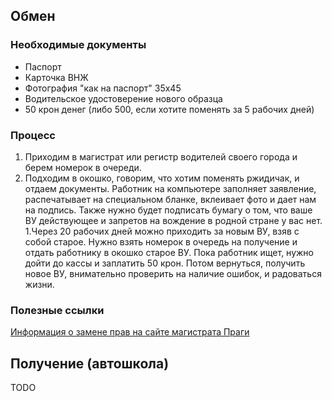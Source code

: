 ## Обмен

### Необходимые документы
- Паспорт
- Карточка ВНЖ
- Фотография "как на паспорт" 35х45
- Водительское удостоверение нового образца
- 50 крон денег (либо 500, если хотите поменять за 5 рабочих дней)

### Процесс
1. Приходим в магистрат или регистр водителей своего города и берем номерок в очереди.
1. Подходим в окошко, говорим, что хотим поменять ржидичак, и отдаем документы. Работник на компьютере заполняет заявление, распечатывает на специальном бланке, вклеивает фото и дает нам на подпись. Также нужно будет подписать бумагу о том, что ваше ВУ действующее и запретов на вождение в родной стране у вас нет.
1.Через 20 рабочих дней можно приходить за новым ВУ, взяв с собой старое. Нужно взять номерок в очередь на получение и отдать работнику в окошко старое ВУ. Пока работник ищет, нужно дойти до кассы и заплатить 50 крон. Потом вернуться, получить новое ВУ, внимательно проверить на наличие ошибок, и радоваться жизни.

### Полезные ссылки
[Информация о замене прав на сайте магистрата Праги](http://www.praha.eu/jnp/cz/potrebuji_resit/zivotni_situace/dopravnespravni_cinnosti/registr_ridicu/registr_ridicu-vymena_ciziho_ridicskeho_prukazu_za.html)

## Получение (автошкола)

TODO
